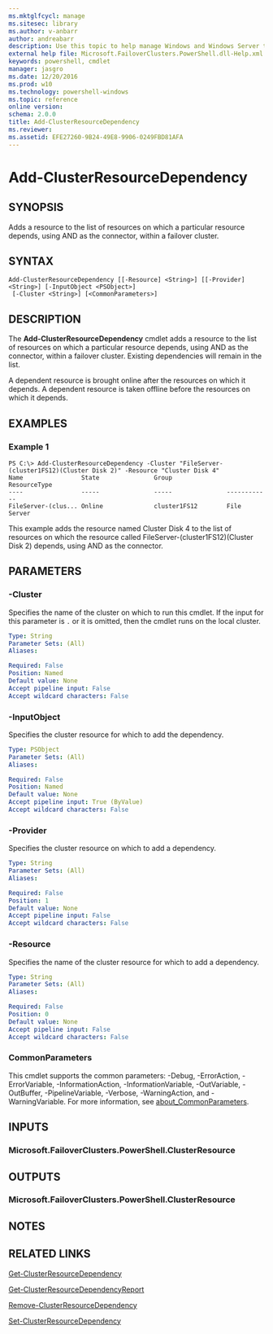 ```yaml
---
ms.mktglfcycl: manage
ms.sitesec: library
ms.author: v-anbarr
author: andreabarr
description: Use this topic to help manage Windows and Windows Server technologies with Windows PowerShell.
external help file: Microsoft.FailoverClusters.PowerShell.dll-Help.xml
keywords: powershell, cmdlet
manager: jasgro
ms.date: 12/20/2016
ms.prod: w10
ms.technology: powershell-windows
ms.topic: reference
online version: 
schema: 2.0.0
title: Add-ClusterResourceDependency
ms.reviewer:
ms.assetid: EFE27260-9B24-49E8-9906-0249FBD81AFA
---
```


# Add-ClusterResourceDependency

## SYNOPSIS
Adds a resource to the list of resources on which a particular resource depends, using AND as the connector, within a failover cluster.

## SYNTAX

```
Add-ClusterResourceDependency [[-Resource] <String>] [[-Provider] <String>] [-InputObject <PSObject>]
 [-Cluster <String>] [<CommonParameters>]
```

## DESCRIPTION
The **Add-ClusterResourceDependency** cmdlet adds a resource to the list of resources on which a particular resource depends, using AND as the connector, within a failover cluster.
Existing dependencies will remain in the list.

A dependent resource is brought online after the resources on which it depends.
A dependent resource is taken offline before the resources on which it depends.

## EXAMPLES

### Example 1
```
PS C:\> Add-ClusterResourceDependency -Cluster "FileServer-(cluster1FS12)(Cluster Disk 2)" -Resource "Cluster Disk 4"
Name                State               Group               ResourceType 
----                -----               -----               ------------ 
FileServer-(clus... Online              cluster1FS12        File Server
```

This example adds the resource named Cluster Disk 4 to the list of resources on which the resource called FileServer-(cluster1FS12)(Cluster Disk 2) depends, using AND as the connector.

## PARAMETERS

### -Cluster
Specifies the name of the cluster on which to run this cmdlet.
If the input for this parameter is `.` or it is omitted, then the cmdlet runs on the local cluster.

```yaml
Type: String
Parameter Sets: (All)
Aliases: 

Required: False
Position: Named
Default value: None
Accept pipeline input: False
Accept wildcard characters: False
```

### -InputObject
Specifies the cluster resource for which to add the dependency.

```yaml
Type: PSObject
Parameter Sets: (All)
Aliases: 

Required: False
Position: Named
Default value: None
Accept pipeline input: True (ByValue)
Accept wildcard characters: False
```

### -Provider
Specifies the cluster resource on which to add a dependency.

```yaml
Type: String
Parameter Sets: (All)
Aliases: 

Required: False
Position: 1
Default value: None
Accept pipeline input: False
Accept wildcard characters: False
```

### -Resource
Specifies the name of the cluster resource for which to add a dependency.

```yaml
Type: String
Parameter Sets: (All)
Aliases: 

Required: False
Position: 0
Default value: None
Accept pipeline input: False
Accept wildcard characters: False
```

### CommonParameters
This cmdlet supports the common parameters: -Debug, -ErrorAction, -ErrorVariable, -InformationAction, -InformationVariable, -OutVariable, -OutBuffer, -PipelineVariable, -Verbose, -WarningAction, and -WarningVariable. For more information, see [about_CommonParameters](http://go.microsoft.com/fwlink/?LinkID=113216).

## INPUTS

### Microsoft.FailoverClusters.PowerShell.ClusterResource

## OUTPUTS

### Microsoft.FailoverClusters.PowerShell.ClusterResource

## NOTES

## RELATED LINKS

[Get-ClusterResourceDependency](./Get-ClusterResourceDependency.md)

[Get-ClusterResourceDependencyReport](./Get-ClusterResourceDependencyReport.md)

[Remove-ClusterResourceDependency](./Remove-ClusterResourceDependency.md)

[Set-ClusterResourceDependency](./Set-ClusterResourceDependency.md)

